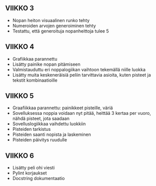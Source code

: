 ## VIIKKO 3

- Nopan heiton visuaalinen runko tehty
- Numeroiden arvojen generoiminen tehty
- Testattu, että generoituja nopanheittoja tulee 5

## VIIKKO 4

- Grafiikkaa parannettu
- Lisätty painike nopan pitämiseen
- Valmistauduttu eri noppalogiikan vaihtoon tekemällä niille luokka
- Lisätty muita keskeneräisiä peliin tarvittavia asioita, kuten pisteet ja tekstit kombinaatioille

## VIIKKO 5
- Graafiikkaa parannettu: painikkeet pisteille, väriä
- Sovelluksessa noppia voidaan nyt pitää, heittää 3 kertaa per vuoro, nähdä pisteet, jota saadaan
- Sovelluslogiikkaa vaihdettu luokkiin
- Pisteiden tarkistus
- Pisteiden saanti nopista ja laskeminen
- Pisteiden päivitys ruudulle

## VIIKKO 6
- Lisätty peli ohi viesti
- Pylint korjaukset
- Docstring dokumentaatio
